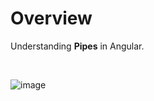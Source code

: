 # Overview

Understanding <b>Pipes</b> in Angular.

<br>

![image](https://user-images.githubusercontent.com/56695817/178091739-e533ace0-109f-442d-b0b0-482c1049e823.png)

